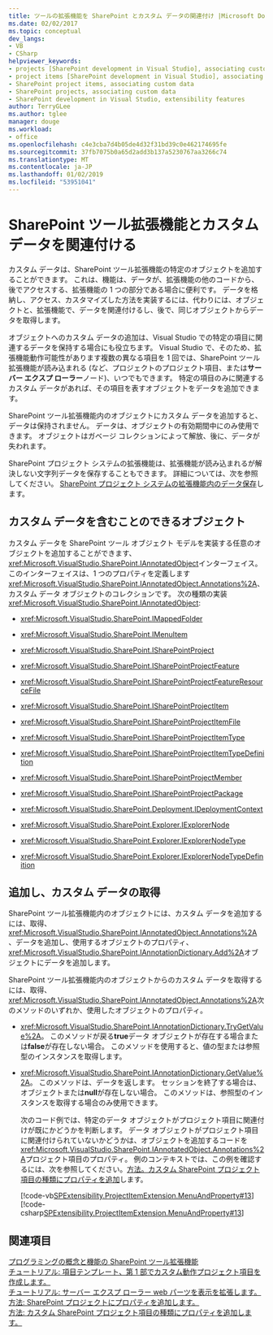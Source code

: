 ```yaml
---
title: ツールの拡張機能を SharePoint とカスタム データの関連付け |Microsoft Docs
ms.date: 02/02/2017
ms.topic: conceptual
dev_langs:
- VB
- CSharp
helpviewer_keywords:
- projects [SharePoint development in Visual Studio], associating custom data
- project items [SharePoint development in Visual Studio], associating custom data
- SharePoint project items, associating custom data
- SharePoint projects, associating custom data
- SharePoint development in Visual Studio, extensibility features
author: TerryGLee
ms.author: tglee
manager: douge
ms.workload:
- office
ms.openlocfilehash: c4e3cba7d4b05de4d32f31bd39c0e462174695fe
ms.sourcegitcommit: 37fb7075b0a65d2add3b137a5230767aa3266c74
ms.translationtype: MT
ms.contentlocale: ja-JP
ms.lasthandoff: 01/02/2019
ms.locfileid: "53951041"
---
```

# <a name="associate-custom-data-with-sharepoint-tools-extensions"></a>SharePoint ツール拡張機能とカスタム データを関連付ける
  カスタム データは、SharePoint ツール拡張機能の特定のオブジェクトを追加することができます。 これは、機能は、データが、拡張機能の他のコードから、後でアクセスする、拡張機能の 1 つの部分である場合に便利です。 データを格納し、アクセス、カスタマイズした方法を実装するには、代わりには、オブジェクトと、拡張機能で、データを関連付けるし、後で、同じオブジェクトからデータを取得します。  
  
 オブジェクトへのカスタム データの追加は、Visual Studio での特定の項目に関連するデータを保持する場合にも役立ちます。 Visual Studio で、そのため、拡張機能動作可能性があります複数の異なる項目を 1 回では、SharePoint ツール拡張機能が読み込まれる (など、プロジェクトのプロジェクト項目、または**サーバー エクスプ ローラー**ノード)、いつでもできます。 特定の項目のみに関連するカスタム データがあれば、その項目を表すオブジェクトをデータを追加できます。  
  
 SharePoint ツール拡張機能内のオブジェクトにカスタム データを追加すると、データは保持されません。 データは、オブジェクトの有効期間中にのみ使用できます。 オブジェクトはガベージ コレクションによって解放、後に、データが失われます。  
  
 SharePoint プロジェクト システムの拡張機能は、拡張機能が読み込まれるが解決しない文字列データを保存することもできます。 詳細については、次を参照してください。 [SharePoint プロジェクト システムの拡張機能内のデータ保存](../sharepoint/saving-data-in-extensions-of-the-sharepoint-project-system.md)します。  
  
## <a name="objects-that-can-contain-custom-data"></a>カスタム データを含むことのできるオブジェクト
 カスタム データを SharePoint ツール オブジェクト モデルを実装する任意のオブジェクトを追加することができます、<xref:Microsoft.VisualStudio.SharePoint.IAnnotatedObject>インターフェイス。 このインターフェイスは、1 つのプロパティを定義します<xref:Microsoft.VisualStudio.SharePoint.IAnnotatedObject.Annotations%2A>、カスタム データ オブジェクトのコレクションです。 次の種類の実装<xref:Microsoft.VisualStudio.SharePoint.IAnnotatedObject>:  
  
-   <xref:Microsoft.VisualStudio.SharePoint.IMappedFolder>  
  
-   <xref:Microsoft.VisualStudio.SharePoint.IMenuItem>  
  
-   <xref:Microsoft.VisualStudio.SharePoint.ISharePointProject>  
  
-   <xref:Microsoft.VisualStudio.SharePoint.ISharePointProjectFeature>  
  
-   <xref:Microsoft.VisualStudio.SharePoint.ISharePointProjectFeatureResourceFile>  
  
-   <xref:Microsoft.VisualStudio.SharePoint.ISharePointProjectItem>  
  
-   <xref:Microsoft.VisualStudio.SharePoint.ISharePointProjectItemFile>  
  
-   <xref:Microsoft.VisualStudio.SharePoint.ISharePointProjectItemType>  
  
-   <xref:Microsoft.VisualStudio.SharePoint.ISharePointProjectItemTypeDefinition>  
  
-   <xref:Microsoft.VisualStudio.SharePoint.ISharePointProjectMember>  
  
-   <xref:Microsoft.VisualStudio.SharePoint.ISharePointProjectPackage>  
  
-   <xref:Microsoft.VisualStudio.SharePoint.Deployment.IDeploymentContext>  
  
-   <xref:Microsoft.VisualStudio.SharePoint.Explorer.IExplorerNode>  
  
-   <xref:Microsoft.VisualStudio.SharePoint.Explorer.IExplorerNodeType>  
  
-   <xref:Microsoft.VisualStudio.SharePoint.Explorer.IExplorerNodeTypeDefinition>  
  
## <a name="add-and-retrieve-custom-data"></a>追加し、カスタム データの取得
 SharePoint ツール拡張機能内のオブジェクトには、カスタム データを追加するには、取得、 <xref:Microsoft.VisualStudio.SharePoint.IAnnotatedObject.Annotations%2A> 、データを追加し、使用するオブジェクトのプロパティ、<xref:Microsoft.VisualStudio.SharePoint.IAnnotationDictionary.Add%2A>オブジェクトにデータを追加します。  
  
 SharePoint ツール拡張機能内のオブジェクトからのカスタム データを取得するには、取得、<xref:Microsoft.VisualStudio.SharePoint.IAnnotatedObject.Annotations%2A>次のメソッドのいずれか、使用したオブジェクトのプロパティ。  
  
- <xref:Microsoft.VisualStudio.SharePoint.IAnnotationDictionary.TryGetValue%2A>。 このメソッドが戻る**true**データ オブジェクトが存在する場合または**false**が存在しない場合。 このメソッドを使用すると、値の型または参照型のインスタンスを取得します。  
  
- <xref:Microsoft.VisualStudio.SharePoint.IAnnotationDictionary.GetValue%2A>。 このメソッドは、データを返します。 セッションを終了する場合は、オブジェクトまたは**null**が存在しない場合。 このメソッドは、参照型のインスタンスを取得する場合のみ使用できます。  
  
  次のコード例では、特定のデータ オブジェクトがプロジェクト項目に関連付けが既にかどうかを判断します。 データ オブジェクトがプロジェクト項目に関連付けられていないかどうかは、オブジェクトを追加するコードを<xref:Microsoft.VisualStudio.SharePoint.IAnnotatedObject.Annotations%2A>プロジェクト項目のプロパティ。 例のコンテキストでは、この例を確認するには、次を参照してください。[方法。カスタム SharePoint プロジェクト項目の種類にプロパティを追加](../sharepoint/how-to-add-a-property-to-a-custom-sharepoint-project-item-type.md)します。  
  
  [!code-vb[SPExtensibility.ProjectItemExtension.MenuAndProperty#13](../sharepoint/codesnippet/VisualBasic/projectitemmenuandproperty/extension/projectitemtypeproperty.vb#13)]
  [!code-csharp[SPExtensibility.ProjectItemExtension.MenuAndProperty#13](../sharepoint/codesnippet/CSharp/projectitemmenuandproperty/extension/projectitemtypeproperty.cs#13)]  
  
## <a name="see-also"></a>関連項目
 [プログラミングの概念と機能の SharePoint ツール拡張機能](../sharepoint/programming-concepts-and-features-for-sharepoint-tools-extensions.md)   
 [チュートリアル: 項目テンプレート、第 1 部でカスタム動作プロジェクト項目を作成します。](../sharepoint/walkthrough-creating-a-custom-action-project-item-with-an-item-template-part-1.md)   
 [チュートリアル: サーバー エクスプ ローラー web パーツを表示を拡張します。](../sharepoint/walkthrough-extending-server-explorer-to-display-web-parts.md)   
 [方法: SharePoint プロジェクトにプロパティを追加します。](../sharepoint/how-to-add-a-property-to-sharepoint-projects.md)   
 [方法: カスタム SharePoint プロジェクト項目の種類にプロパティを追加します。](../sharepoint/how-to-add-a-property-to-a-custom-sharepoint-project-item-type.md)
